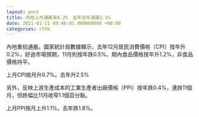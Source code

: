 ```yaml
---
layout: post
title: 內地上月通脹率0.2%　去年全年通脹2.5%
date: 2021-01-11 09:46:01.000000000 +08:00
categories: rthk
---
```


內地重拾通脹。國家統計局數據顯示，去年12月居民消費價格（CPI）按年升0.2%，好過市場預期，11月則按年跌0.5%。期內食品價格按年升1.2%，非食品價格持平。

上月CPI按月升0.7%。去年升2.5%

另外，反映上游生產成本的工業生產者出廠價格（PPI）按年跌0.4%，連跌11個月，但跌幅比11月收窄1.1個百分點。

上月PPI按月上升1.1%。去年跌1.8%。
